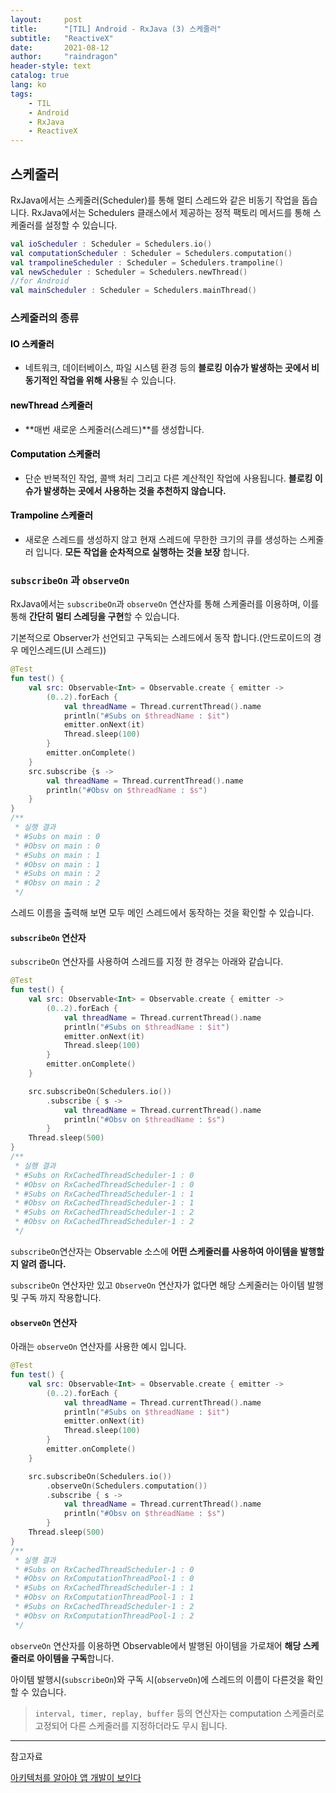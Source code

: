 ```yaml
---
layout:     post
title:      "[TIL] Android - RxJava (3) 스케줄러"
subtitle:   "ReactiveX"
date:       2021-08-12
author:     "raindragon"
header-style: text
catalog: true
lang: ko
tags:
    - TIL
    - Android
    - RxJava
    - ReactiveX
---
```


## 스케줄러

RxJava에서는 스케줄러(Scheduler)를 통해 멀티 스레드와 같은 비동기 작업을 돕습니다. RxJava에서는 Schedulers 클래스에서 제공하는 정적 팩토리 메서드를 통해 스케줄러를 설정할 수 있습니다.

```kotlin
val ioScheduler : Scheduler = Schedulers.io()
val computationScheduler : Scheduler = Schedulers.computation()
val trampolineScheduler : Scheduler = Schedulers.trampoline()
val newScheduler : Scheduler = Schedulers.newThread()
//for Android
val mainScheduler : Scheduler = Schedulers.mainThread()
```

### 스케줄러의 종류

#### <span style="color:black">IO 스케줄러</span>

- 네트워크, 데이터베이스, 파일 시스템 환경 등의 **블로킹 이슈가 발생하는 곳에서 비동기적인 작업을 위해 사용**될 수 있습니다.

#### <span style="color:black">newThread 스케줄러</span>

- **매번 새로운 스케줄러(스레드)**를 생성합니다.

#### <span style="color:black">Computation 스케줄러</span>

- 단순 반복적인 작업, 콜백 처리 그리고 다른 계산적인 작업에 사용됩니다. **블로킹 이슈가 발생하는 곳에서 사용하는 것을 추천하지 않습니다.**

#### <span style="color:black">Trampoline 스케줄러</span>

- 새로운 스레드를 생성하지 않고 현재 스레드에 무한한 크기의 큐를 생성하는 스케줄러 입니다. **모든 작업을 순차적으로 실행하는 것을 보장** 합니다.

### `subscribeOn` 과 `observeOn`

RxJava에서는 `subscribeOn`과 `observeOn` 연산자를 통해 스케줄러를 이용하며, 이를통해 **간단히 멀티 스레딩을 구현**할 수 있습니다.

기본적으로 Observer가 선언되고 구독되는 스레드에서 동작 합니다.(안드로이드의 경우 메인스레드(UI 스레드))

```kotlin
@Test
fun test() {
    val src: Observable<Int> = Observable.create { emitter ->
        (0..2).forEach {
            val threadName = Thread.currentThread().name
            println("#Subs on $threadName : $it")
            emitter.onNext(it)
            Thread.sleep(100)
        }
        emitter.onComplete()
    }
    src.subscribe {s ->
        val threadName = Thread.currentThread().name
        println("#Obsv on $threadName : $s")
    }
}
/**
 * 실행 결과
 * #Subs on main : 0
 * #Obsv on main : 0
 * #Subs on main : 1
 * #Obsv on main : 1
 * #Subs on main : 2
 * #Obsv on main : 2
 */
```

스레드 이름을 출력해 보면 모두 메인 스레드에서 동작하는 것을 확인할 수 있습니다.

#### `subscribeOn` 연산자

`subscribeOn` 연산자를 사용하여 스레드를 지정 한 경우는 아래와 같습니다.

```kotlin
@Test
fun test() {
    val src: Observable<Int> = Observable.create { emitter ->
        (0..2).forEach {
            val threadName = Thread.currentThread().name
            println("#Subs on $threadName : $it")
            emitter.onNext(it)
            Thread.sleep(100)
        }
        emitter.onComplete()
    }

    src.subscribeOn(Schedulers.io())
        .subscribe { s ->
            val threadName = Thread.currentThread().name
            println("#Obsv on $threadName : $s")
        }
    Thread.sleep(500)
}
/**
 * 실행 결과
 * #Subs on RxCachedThreadScheduler-1 : 0
 * #Obsv on RxCachedThreadScheduler-1 : 0
 * #Subs on RxCachedThreadScheduler-1 : 1
 * #Obsv on RxCachedThreadScheduler-1 : 1
 * #Subs on RxCachedThreadScheduler-1 : 2
 * #Obsv on RxCachedThreadScheduler-1 : 2
 */
```

`subscribeOn`연산자는 Observable 소스에 **어떤 스케줄러를 사용하여 아이템을 발행할지 알려 줍니다.**

`subscribeOn` 연산자만 있고 `ObserveOn` 연산자가 없다면 해당 스케줄러는 아이템 발행 및 구독 까지 작용합니다.

#### `observeOn` 연산자

아래는 `observeOn` 연산자를 사용한 예시 입니다.

```kotlin
@Test
fun test() {
    val src: Observable<Int> = Observable.create { emitter ->
        (0..2).forEach {
            val threadName = Thread.currentThread().name
            println("#Subs on $threadName : $it")
            emitter.onNext(it)
            Thread.sleep(100)
        }
        emitter.onComplete()
    }

    src.subscribeOn(Schedulers.io())
        .observeOn(Schedulers.computation())
        .subscribe { s ->
            val threadName = Thread.currentThread().name
            println("#Obsv on $threadName : $s")
        }
    Thread.sleep(500)
}
/**
 * 실행 결과
 * #Subs on RxCachedThreadScheduler-1 : 0
 * #Obsv on RxComputationThreadPool-1 : 0
 * #Subs on RxCachedThreadScheduler-1 : 1
 * #Obsv on RxComputationThreadPool-1 : 1
 * #Subs on RxCachedThreadScheduler-1 : 2
 * #Obsv on RxComputationThreadPool-1 : 2
 */
```

`observeOn` 연산자를 이용하면 Observable에서 발행된 아이템을 가로채어 **해당 스케줄러로 아이템을 구독**합니다.

아이템 발행시(`subscribeOn`)와 구독 시(`observeOn`)에 스레드의 이름이 다른것을 확인할 수 있습니다.

> `interval, timer, replay, buffer` 등의 연산자는 computation 스케줄러로 고정되어 다른 스케줄러를 지정하더라도 무시 됩니다.


---

참고자료

[아키텍처를 알아야 앱 개발이 보인다](http://www.yes24.com/Product/Goods/89958199)